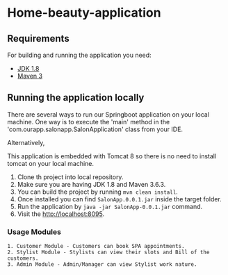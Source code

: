 # Home-beauty-application

## Requirements
For building and running the application you need:
 - [JDK 1.8](https://www.oracle.com/java/technologies/downloads/)
 - [Maven 3](https://maven.apache.org/)

## Running the application locally
There are several ways to run our Springboot application on your local machine. One way is to execute the 'main' method in the 'com.ourapp.salonapp.SalonApplication' class from your IDE.

Alternatively,
   
   This application is embedded with Tomcat 8 so there is no need to install tomcat on your local machine.
   
   1. Clone th project into local repository.
   2. Make sure you are having JDK 1.8 and Maven 3.6.3.
   3. You can build the project by running ```mvn clean install```.
   4. Once installed you can find ```SalonApp.0.0.1.jar``` inside the target folder.
   5. Run the application by ```java -jar SalonApp-0.0.1.jar``` command.
   6. Visit the [http://localhost:8095](http://localhost:8095).
   
### Usage Modules
    1. Customer Module - Customers can book SPA appointments.
    2. Stylist Module - Stylists can view their slots and Bill of the customers.
    3. Admin Module - Admin/Manager can view Stylist work nature.

